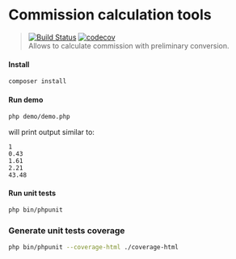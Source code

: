 # Commission calculation tools

>[![Build Status](https://travis-ci.org/andreyserdjuk/commission-calc-tools.svg?branch=master)](https://travis-ci.org/andreyserdjuk/commission-calc-tools)
[![codecov](https://codecov.io/gh/andreyserdjuk/commission-calc-tools/branch/master/graph/badge.svg)](https://codecov.io/gh/andreyserdjuk/commission-calc-tools)  
>Allows to calculate commission with preliminary conversion.

#### Install
```bash
composer install
```

#### Run demo
```bash
php demo/demo.php
```
will print output similar to:  
```
1  
0.43  
1.61  
2.21  
43.48  
```

#### Run unit tests
```bash
php bin/phpunit
```

### Generate unit tests coverage
```bash
php bin/phpunit --coverage-html ./coverage-html
```
